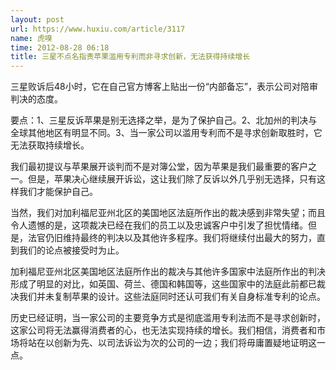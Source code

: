```yaml
---
layout: post
url: https://www.huxiu.com/article/3117
name: 虎嗅
time: 2012-08-28 06:18
title: 三星不点名指责苹果滥用专利而非寻求创新，无法获得持续增长
---
```

三星败诉后48小时，它在自己官方博客上贴出一份“内部备忘”，表示公司对陪审判决的态度。

要点：1、三星反诉苹果是别无选择之举，是为了保护自己。2、北加州的判决与全球其他地区有明显不同。3、当一家公司以滥用专利而不是寻求创新取胜时，它无法获取持续增长。

我们最初提议与苹果展开谈判而不是对簿公堂，因为苹果是我们最重要的客户之一。但是，苹果决心继续展开诉讼，这让我们除了反诉以外几乎别无选择，只有这样我们才能保护自己。

当然，我们对加利福尼亚州北区的美国地区法庭所作出的裁决感到非常失望；而且令人遗憾的是，这项裁决已经在我们的员工以及忠诚客户中引发了担忧情绪。但是，法官仍旧维持最终的判决以及其他许多程序。我们将继续付出最大的努力，直到我们的论点被接受时为止。

加利福尼亚州北区美国地区法庭所作出的裁决与其他许多国家中法庭所作出的判决形成了明显的对比，如英国、荷兰、德国和韩国等，这些国家中的法庭此前都已裁决我们并未复制苹果的设计。这些法庭同时还认可我们有关自身标准专利的论点。

历史已经证明，当一家公司的主要竞争方式是彻底滥用专利法而不是寻求创新时，这家公司将无法赢得消费者的心，也无法实现持续的增长。我们相信，消费者和市场将站在以创新为先、以司法诉讼为次的公司的一边；我们将毋庸置疑地证明这一点。


